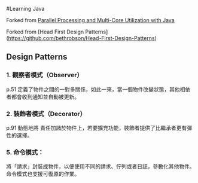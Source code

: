 #Learning Java

Forked from [Parallel Processing and Multi-Core Utilization with Java](http://embarcaderos.net/2011/01/23/parallel-processing-and-multi-core-utilization-with-java/)

Forked from [Head First Design Patterns]
(https://github.com/bethrobson/Head-First-Design-Patterns)

## Design Patterns

### 1. 觀察者模式（Observer）

p.51 定義了物件之間的一對多關係，如此一來，當一個物件改變狀態，其他相依者都會收到通知並自動被更新。

### 2. 裝飾者模式（Decorator）

p.91 動態地將  責任加諸於物件上，若要擴充功能，裝飾者提供了比繼承者更有彈性的選擇。

### 5. 命令模式：

將「請求」封裝成物件，以便使用不同的請求、佇列或者日誌，參數化其他物件。命令模式也支援可復原的作業。